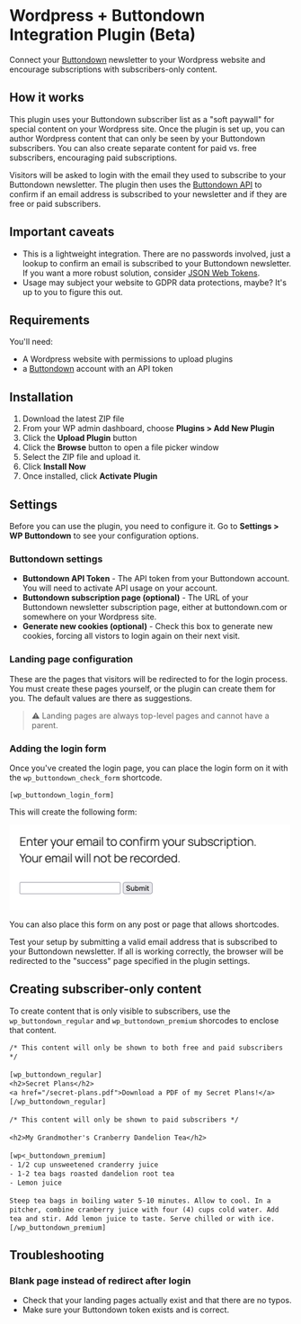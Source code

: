 # Wordpress + Buttondown Integration Plugin (Beta)

Connect your [Buttondown](https://buttondown.com) newsletter to your Wordpress website and encourage subscriptions with subscribers-only content.

## How it works

This plugin uses your Buttondown subscriber list as a "soft paywall" for special content on your Wordpress site. Once the plugin is set up, you can author Wordpress content that can only be seen by your Buttondown subscribers. You can also create separate content for paid vs. free subscribers, encouraging paid subscriptions.

Visitors will be asked to login with the email they used to subscribe to your Buttondown newsletter. The plugin then uses the [Buttondown API](https://docs.buttondown.com/api-introduction) to confirm if an email address is subscribed to your newsletter and if they are free or paid subscribers.

## Important caveats

- This is a lightweight integration. There are no passwords involved, just a lookup to confirm an email is subscribed to your Buttondown newsletter. If you want a more robust solution, consider [JSON Web Tokens](https://jwt.io/).
- Usage may subject your website to GDPR data protections, maybe? It's up to you to figure this out.

## Requirements

You'll need:

- A Wordpress website with permissions to upload plugins
- a [Buttondown](https://buttondown.com) account with an API token

## Installation

1. Download the latest ZIP file
2. From your WP admin dashboard, choose **Plugins > Add New Plugin**
3. Click the **Upload Plugin** button
4. Click the **Browse** button to open a file picker window
5. Select the ZIP file and upload it.
6. Click **Install Now**
7. Once installed, click **Activate Plugin**

## Settings

Before you can use the plugin, you need to configure it. Go to **Settings > WP Buttondown** to see your configuration options.

### Buttondown settings

* **Buttondown API Token** - The API token from your Buttondown account. You will need to activate API usage on your account.
* **Buttondown subscription page (optional)** - The URL of your Buttondown newsletter subscription page, either at buttondown.com or somewhere on your Wordpress site.
* **Generate new cookies (optional)** - Check this box to generate new cookies, forcing all vistors to login again on their next visit.

### Landing page configuration

These are the pages that visitors will be redirected to for the login process. You must create these pages yourself, or the plugin can create them for you. The default values are there as suggestions.

> ⚠️ Landing pages are always top-level pages and cannot have a parent.

### Adding the login form

Once you've created the login page, you can place the login form on it with the `wp_buttondown_check_form` shortcode.

```
[wp_buttondown_login_form]
```

This will create the following form:

<img src="./login-form-sample.png" style="max-width: 500px;" />

You can also place this form on any post or page that allows shortcodes.

Test your setup by submitting a valid email address that is subscribed to your Buttondown newsletter. If all is working correctly, the browser will be redirected to the "success" page specified in the plugin settings.

## Creating subscriber-only content

To create content that is only visible to subscribers, use the `wp_buttondown_regular` and `wp_buttondown_premium` shorcodes to enclose that content.

```
/* This content will only be shown to both free and paid subscribers */

[wp_buttondown_regular]
<h2>Secret Plans</h2>
<a href="/secret-plans.pdf">Download a PDF of my Secret Plans!</a>
[/wp_buttondown_regular]

/* This content will only be shown to paid subscribers */

<h2>My Grandmother's Cranberry Dandelion Tea</h2>

[wp<_buttondown_premium]
- 1/2 cup unsweetened cranderry juice
- 1-2 tea bags roasted dandelion root tea
- Lemon juice

Steep tea bags in boiling water 5-10 minutes. Allow to cool. In a pitcher, combine cranberry juice with four (4) cups cold water. Add tea and stir. Add lemon juice to taste. Serve chilled or with ice.
[/wp_buttondown_premium]

```

## Troubleshooting

### Blank page instead of redirect after login
- Check that your landing pages actually exist and that there are no typos.
- Make sure your Buttondown token exists and is correct.
